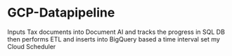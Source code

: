 # GCP-Datapipeline
Inputs Tax documents into Document AI and tracks the progress in SQL DB then performs ETL and inserts into BigQuery based a time interval set my Cloud Scheduler
